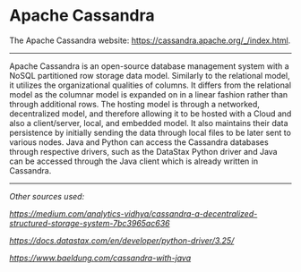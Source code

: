 # Apache Cassandra

The Apache Cassandra website: https://cassandra.apache.org/_/index.html.
___
Apache Cassandra is an open-source database management system with a NoSQL partitioned row storage data model. Similarly to the relational model, it utilizes the organizational qualities of columns. It differs from the relational model as the columnar model is expanded on in a linear fashion rather than through additional rows. The hosting model is through a networked, decentralized model, and therefore allowing it to be hosted with a Cloud and also a client/server, local, and embedded model. It also maintains their data persistence by initially sending the data through local files to be later sent to various nodes. Java and Python can access the Cassandra databases through respective drivers, such as the DataStax Python driver and Java can be accessed through the Java client which is already written in Cassandra. 
___

_Other sources used:_

_https://medium.com/analytics-vidhya/cassandra-a-decentralized-structured-storage-system-7bc3965ac636_

_https://docs.datastax.com/en/developer/python-driver/3.25/_

_https://www.baeldung.com/cassandra-with-java_
